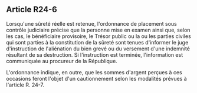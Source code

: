 Article R24-6
----
Lorsqu'une sûreté réelle est retenue, l'ordonnance de placement sous contrôle
judiciaire précise que la personne mise en examen ainsi que, selon les cas, le
bénéficiaire provisoire, le Trésor public ou la ou les parties civiles qui sont
parties à la constitution de la sûreté sont tenues d'informer le juge
d'instruction de l'aliénation du bien grevé ou du versement d'une indemnité
résultant de sa destruction. Si l'instruction est terminée, l'information est
communiquée au procureur de la République.

L'ordonnance indique, en outre, que les sommes d'argent perçues à ces occasions
feront l'objet d'un cautionnement selon les modalités prévues à l'article R.
24-7.
